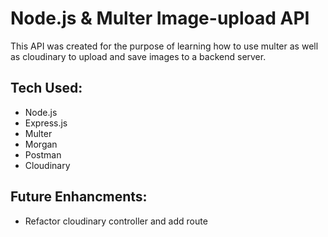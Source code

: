 # Node.js & Multer Image-upload API

This API was created for the purpose of learning how to use multer as well as cloudinary to upload and save images to a backend server.

## Tech Used:

- Node.js
- Express.js
- Multer
- Morgan
- Postman
- Cloudinary

## Future Enhancments:

- Refactor cloudinary controller and add route
